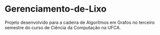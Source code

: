 # Gerenciamento-de-Lixo
Projeto desenvolvido para a cadeira de Algoritmos em Grafos no terceiro semestre do curso de Ciência da Computação na UFCA.
